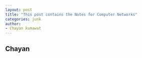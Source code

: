 ```yaml
---
layout: post
title: "This post contains the Notes for Computer Networks"
categories: junk
author:
- Chayan kumawat
---
```


## Chayan
